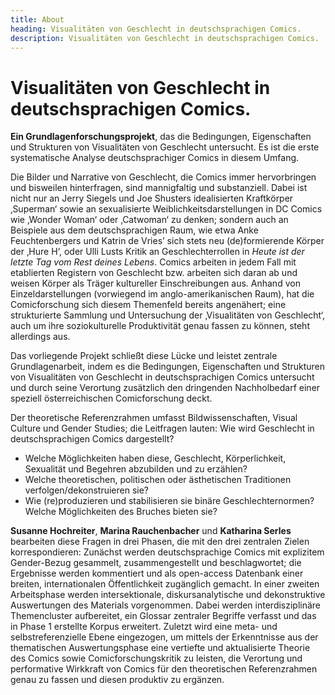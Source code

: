 ```yaml
---
title: About
heading: Visualitäten von Geschlecht in deutschsprachigen Comics.
description: Visualitäten von Geschlecht in deutschsprachigen Comics.
---
```

# Visualitäten von Geschlecht in deutschsprachigen Comics.

**Ein Grundlagenforschungsprojekt**, das die Bedingungen, Eigenschaften und Strukturen von Visualitäten von Geschlecht untersucht. 
Es ist die erste systematische Analyse deutschsprachiger Comics in diesem Umfang.
<!--more-->
Die Bilder und Narrative von Geschlecht, die Comics immer hervorbringen und bisweilen hinterfragen, sind mannigfaltig und substanziell.
Dabei ist nicht nur an Jerry Siegels und Joe Shusters idealisierten Kraftkörper ‚Superman‘ sowie an sexualisierte Weiblichkeitsdarstellungen in DC Comics wie ‚Wonder Woman‘ oder ‚Catwoman‘ zu denken; sondern auch an Beispiele aus dem deutschsprachigen Raum, wie etwa Anke Feuchtenbergers und Katrin de Vries’ sich stets neu (de)formierende Körper der ‚Hure H‘, oder Ulli Lusts Kritik an Geschlechterrollen in *Heute ist der letzte Tag vom Rest deines Lebens*.
Comics arbeiten in jedem Fall mit etablierten Registern von Geschlecht bzw. arbeiten sich daran ab und weisen Körper als Träger kultureller Einschreibungen aus.
Anhand von Einzeldarstellungen (vorwiegend im anglo-amerikanischen Raum), hat die Comicforschung sich diesem Themenfeld bereits angenähert; eine strukturierte Sammlung und Untersuchung der ‚Visualitäten von Geschlecht‘, auch um ihre soziokulturelle Produktivität genau fassen zu können, steht allerdings aus.

Das vorliegende Projekt schließt diese Lücke und leistet zentrale Grundlagenarbeit, indem es die Bedingungen, Eigenschaften und Strukturen von Visualitäten von Geschlecht in deutschsprachigen Comics untersucht und durch seine Verortung zusätzlich den dringenden Nachholbedarf einer speziell österreichischen Comicforschung deckt. 

Der theoretische Referenzrahmen umfasst Bildwissenschaften, Visual Culture und Gender Studies; die Leitfragen lauten: Wie wird Geschlecht in deutschsprachigen Comics dargestellt? 
- Welche Möglichkeiten haben diese, Geschlecht, Körperlichkeit, Sexualität und Begehren abzubilden und zu erzählen? 
- Welche theoretischen, politischen oder ästhetischen Traditionen verfolgen/dekonstruieren sie? 
- Wie (re)produzieren und stabilisieren sie binäre Geschlechternormen? Welche Möglichkeiten des Bruches bieten sie? 

**Susanne Hochreiter**, **Marina Rauchenbacher** und **Katharina Serles** bearbeiten diese Fragen in drei Phasen, die mit den drei zentralen Zielen korrespondieren: 
Zunächst werden deutschsprachige Comics mit explizitem Gender-Bezug gesammelt, zusammengestellt und beschlagwortet; die Ergebnisse werden kommentiert und als open-access Datenbank einer breiten, internationalen Öffentlichkeit zugänglich gemacht. 
In einer zweiten Arbeitsphase werden intersektionale, diskursanalytische und dekonstruktive Auswertungen des Materials vorgenommen. 
Dabei werden interdisziplinäre Themencluster aufbereitet, ein Glossar zentraler Begriffe verfasst und das in Phase 1 erstellte Korpus erweitert. 
Zuletzt wird eine meta- und selbstreferenzielle Ebene eingezogen, um mittels der Erkenntnisse aus der thematischen Auswertungsphase eine vertiefte und aktualisierte Theorie des Comics sowie Comicforschungskritik zu leisten, die Verortung und performative Wirkkraft von Comics für den theoretischen Referenzrahmen genau zu fassen und diesen produktiv zu ergänzen.
